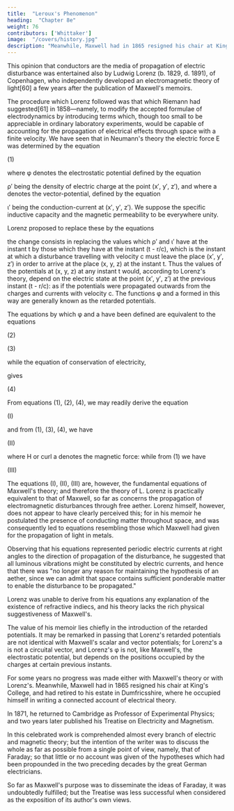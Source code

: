 ```yaml
---
title:  "Leroux's Phenomenon"
heading:  "Chapter 8e"
weight: 76
contributors: ['Whittaker']
image:  "/covers/history.jpg"
description: "Meanwhile, Maxwell had in 1865 resigned his chair at King's College, and had retired to his estate in Dumfricsshire, where he occupied himself in writing a connected account of electrical theory"
---
```



This opinion that conductors are the media of propagation of electric disturbance was entertained also by Ludwig Lorenz (b. 1829, d. 1891), of Copenhagen, who independently developed an electromagnetic theory of light[60] a few years after the publication of Maxwell's memoirs.

The procedure which Lorenz followed was that which Riemann had suggested[61] in 1858—namely, to modify the accepted formulae of electrodynamics by introducing terms which, though too small to be appreciable in ordinary laboratory experiments, would be capable of accounting for the propagation of electrical effects through space with a finite velocity. We have seen that in Neumann's theory the electric force E was determined by the equation

  (1)

where φ denotes the electrostatic potential defined by the equation


ρ′ being the density of electric charge at the point (x′, y′, z′), and where a denotes the vector-potential, defined by the equation


ι′ being the conduction-current at (x′, y′, z′). We suppose the specific inductive capacity and the magnetic permeability to be everywhere unity.

Lorenz proposed to replace these by the equations



the change consists in replacing the values which ρ′ and ι′ have at the instant t by those which they have at the instant (t - r/c), which is the instant at which a disturbance travelling with velocity c must leave the place (x′, y′, z′) in order to arrive at the place (x, y, z) at the instant t. Thus the values of the potentials at (x, y, z) at any instant t would, according to Lorenz's theory, depend on the electric state at the point (x′, y′, z′) at the previous instant (t - r/c): as if the potentials were propagated outwards from the charges and currents with velocity c. The functions φ and a formed in this way are generally known as the retarded potentials.

The equations by which φ and a have been defined are equivalent to the equations

 (2)

 (3)

while the equation of conservation of electricity,



gives

(4)

From equations (1), (2), (4), we may readily derive the equation

 (I)

and from (1), (3), (4), we have

 (II)

where H or curl a denotes the magnetic force: while from (1) we have

 (III)

The equations (I), (II), (III) are, however, the fundamental equations of Maxwell's theory; and therefore the theory of L. Lorenz is practically equivalent to that of Maxwell, so far as concerns the propagation of electromagnetic disturbances through free aether. Lorenz himself, however, does not appear to have clearly perceived this; for in his memoir he postulated the presence of conducting matter throughout space, and was consequently led to equations resembling those which Maxwell had given for the propagation of light in metals. 

Observing that his equations represented periodic electric currents at right angles to the direction of propagation of the disturbance, he suggested that all luminous vibrations might be constituted by electric currents, and hence that there was "no longer any reason for maintaining the hypothesis of an aether, since we can admit that space contains sufficient ponderable matter to enable the disturbance to be propagated."

Lorenz was unable to derive from his equations any explanation of the existence of refractive indiecs, and his theory lacks the rich physical suggestiveness of Maxwell's.

The value of his memoir lies chiefly in the introduction of the retarded potentials. It may be remarked in passing that Lorenz's retarded potentials are not identical with Maxwell's scalar and vector potentials; for Lorenz's a is not a circuital vector, and Lorenz's φ is not, like Maxwell's, the electrostatic potential, but depends on the positions occupied by the charges at certain previous instants.

For some years no progress was made either with Maxwell's theory or with Lorenz's. Meanwhile, Maxwell had in 1865 resigned his chair at King's College, and had retired to his estate in Dumfricsshire, where he occupied himself in writing a connected account of electrical theory. 

In 1871, he returned to Cambridge as Professor of Experimental Physics; and two years later published his Treatise on Electricity and Magnetism.

In this celebrated work is comprehended almost every branch of electric and magnetic theory; but the intention of the writer was to discuss the whole as far as possible from a single point of view, namely, that of Faraday; so that little or no account was given of the hypotheses which had been propounded in the two preceding decades by the great German electricians.

So far as Maxwell's purpose was to disseminate the ideas of Faraday, it was undoubtedly fulfilled; but the Treatise was less successful when considered as the exposition of its author's own views.

